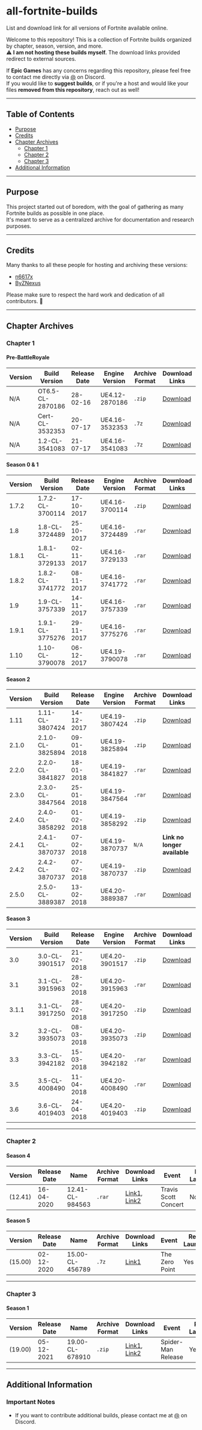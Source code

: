 # all-fortnite-builds
List and download link for all versions of Fortnite available online.

Welcome to this repository! This is a collection of Fortnite builds organized by chapter, season, version, and more.  
⚠️ **I am not hosting these builds myself.** The download links provided redirect to external sources.

If **Epic Games** has any concerns regarding this repository, please feel free to contact me directly via [@](#) on Discord.  
If you would like to **suggest builds**, or if you're a host and would like your files **removed from this repository**, reach out as well!

---

## Table of Contents
- [Purpose](#purpose)
- [Credits](#credits)
- [Chapter Archives](#chapter-archives)
  - [Chapter 1](#chapter-1)
  - [Chapter 2](#chapter-2)
  - [Chapter 3](#chapter-3)
- [Additional Information](#additional-information)

---

## Purpose

This project started out of boredom, with the goal of gathering as many Fortnite builds as possible in one place.  
It's meant to serve as a centralized archive for documentation and research purposes.

---

## Credits

Many thanks to all these people for hosting and archiving these versions:
- [n6617x](https://github.com/n6617x)
- [ByZNexus](https://github.com/ByZNexus)

Please make sure to respect the hard work and dedication of all contributors. 🙏

---

## Chapter Archives

### Chapter 1

#### Pre-BattleRoyale
| Version | Build Version            | Release Date | Engine Version   | Archive Format | Download Links                                                                                                 | Event       |
|---------|--------------------------|--------------|------------------|----------------|----------------------------------------------------------------------------------------------------------------|-------------|
| N/A     | OT6.5-CL-2870186         | 28-02-16     | UE4.12-2870186   | `.zip`         | [Download](https://public.simplyblk.xyz/OT0.6.5.zip)                                                           | None        |
| N/A     | Cert-CL-3532353          | 20-07-17     | UE4.16-3532353   | `.7z`          | [Download](https://rebrand.ly/1_2_X)                                                                           | None        |
| N/A     | 1.2-CL-3541083           | 21-07-17     | UE4.16-3541083   | `.7z`          | [Download](https://drive.usercontent.google.com/download?id=1F3KgNqWWRL4dXAyAFQcEBWiojdSejK37&export=download) | None        |

#### Season 0 & 1

| Version | Build Version      | Release Date | Engine Version   | Archive Format | Download Links                                        | Event        |
|---------|--------------------|--------------|------------------|----------------|-------------------------------------------------------|--------------|
| 1.7.2   | 1.7.2-CL-3700114   | 17-10-2017   | UE4.16-3700114   | `.zip`         | [Download](https://public.simplyblk.xyz/1.7.2.zip)    | None         |
| 1.8     | 1.8-CL-3724489     | 25-10-2017   | UE4.16-3724489   | `.rar`         | [Download](https://public.simplyblk.xyz/1.8.rar)      | None         |
| 1.8.1   | 1.8.1-CL-3729133   | 02-11-2017   | UE4.16-3729133   | `.rar`         | [Download](https://public.simplyblk.xyz/1.8.1.rar)    | None         |
| 1.8.2   | 1.8.2-CL-3741772   | 08-11-2017   | UE4.16-3741772   | `.rar`         | [Download](https://public.simplyblk.xyz/1.8.2.rar)    | None         |
| 1.9     | 1.9-CL-3757339     | 14-11-2017   | UE4.16-3757339   | `.rar`         | [Download](https://public.simplyblk.xyz/1.9.rar)      | None         |
| 1.9.1   | 1.9.1-CL-3775276   | 29-11-2017   | UE4.16-3775276   | `.rar`         | [Download](https://public.simplyblk.xyz/1.9.1.rar)    | None         |
| 1.10    | 1.10-CL-3790078    | 06-12-2017   | UE4.19-3790078   | `.rar`         | [Download](https://public.simplyblk.xyz/1.10.rar)     | None         |

#### Season 2

| Version | Build Version      | Release Date | Engine Version   | Archive Format | Download Links                                        | Event        |
|---------|--------------------|--------------|------------------|----------------|-------------------------------------------------------|--------------|
| 1.11    | 1.11-CL-3807424    | 14-12-2017   | UE4.19-3807424   | `.zip`         | [Download](https://public.simplyblk.xyz/1.11.zip)     | None         |
| 2.1.0   | 2.1.0-CL-3825894   | 09-01-2018   | UE4.19-3825894   | `.zip`         | [Download](https://public.simplyblk.xyz/2.1.0.zip)    | None         |
| 2.2.0   | 2.2.0-CL-3841827   | 18-01-2018   | UE4.19-3841827   | `.rar`         | [Download](https://public.simplyblk.xyz/2.2.0.rar)    | None         |
| 2.3.0   | 2.3.0-CL-3847564   | 25-01-2018   | UE4.19-3847564   | `.rar`         | [Download](https://public.simplyblk.xyz/2.3.rar)      | None         |
| 2.4.0   | 2.4.0-CL-3858292   | 01-02-2018   | UE4.19-3858292   | `.zip`         | [Download](https://public.simplyblk.xyz/2.4.0.zip)    | None         |
| 2.4.1   | 2.4.1-CL-3870737   | 07-02-2018   | UE4.19-3870737   | `N/A `         | **Link no longer available**                          | None         |
| 2.4.2   | 2.4.2-CL-3870737   | 07-02-2018   | UE4.19-3870737   | `.zip`         | [Download](https://public.simplyblk.xyz/2.4.2.zip)    | None         |
| 2.5.0   | 2.5.0-CL-3889387   | 13-02-2018   | UE4.20-3889387   | `.rar`         | [Download](https://public.simplyblk.xyz/2.5.0.rar)    | None         |

#### Season 3

| Version | Build Version      | Release Date | Engine Version   | Archive Format | Download Links                                        | Event        |
|---------|--------------------|--------------|------------------|----------------|-------------------------------------------------------|--------------|
| 3.0     | 3.0-CL-3901517     | 21-02-2018   | UE4.20-3901517   | `.zip`         | [Download](https://public.simplyblk.xyz/3.0.zip)      | None         |
| 3.1     | 3.1-CL-3915963     | 28-02-2018   | UE4.20-3915963   | `.rar`         | [Download](https://public.simplyblk.xyz/3.1.rar)      | None         |
| 3.1.1   | 3.1-CL-3917250     | 28-02-2018   | UE4.20-3917250   | `.zip`         | [Download](https://public.simplyblk.xyz/3.1.1.zip)    | None         |
| 3.2     | 3.2-CL-3935073     | 08-03-2018   | UE4.20-3935073   | `.zip`         | [Download](https://public.simplyblk.xyz/3.2.zip)      | None         |
| 3.3     | 3.3-CL-3942182     | 15-03-2018   | UE4.20-3942182   | `.rar`         | [Download](https://public.simplyblk.xyz/3.3.rar)      | None         |
| 3.5     | 3.5-CL-4008490     | 11-04-2018   | UE4.20-4008490   | `.rar`         | [Download](https://public.simplyblk.xyz/3.5.rar)      | None         |
| 3.6     | 3.6-CL-4019403     | 24-04-2018   | UE4.20-4019403   | `.zip`         | [Download](https://public.simplyblk.xyz/3.6.zip)      | None         |

---

### Chapter 2

#### Season 4
| Version  | Release Date | Name                     | Archive Format | Download Links           | Event                 | Reboot Launcher? |
|----------|--------------|--------------------------|----------------|--------------------------|-----------------------|------------------|
| (12.41)  | 16-04-2020   | 12.41-CL-984563          | `.rar`         | [Link1](#), [Link2](#)   | Travis Scott Concert | No               |

#### Season 5
| Version  | Release Date | Name                     | Archive Format | Download Links           | Event       | Reboot Launcher? |
|----------|--------------|--------------------------|----------------|--------------------------|-------------|------------------|
| (15.00)  | 02-12-2020   | 15.00-CL-456789          | `.7z`          | [Link1](#)               | The Zero Point | Yes            |

---

### Chapter 3

#### Season 1
| Version  | Release Date | Name                     | Archive Format | Download Links           | Event       | Reboot Launcher? |
|----------|--------------|--------------------------|----------------|--------------------------|-------------|------------------|
| (19.00)  | 05-12-2021   | 19.00-CL-678910          | `.zip`         | [Link1](#), [Link2](#)   | Spider-Man Release | Yes           |

---

## Additional Information

### Important Notes
- If you want to contribute additional builds, please contact me at [@](#) on Discord.
